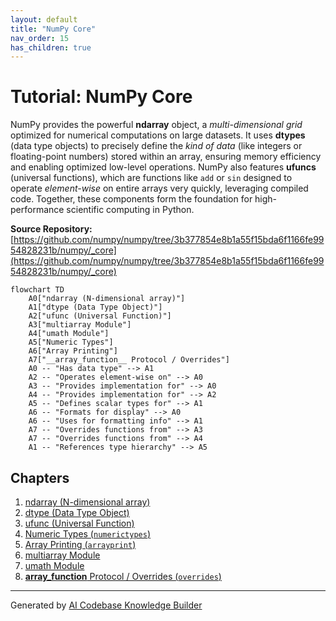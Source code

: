 ```yaml
---
layout: default
title: "NumPy Core"
nav_order: 15
has_children: true
---
```


# Tutorial: NumPy Core

NumPy provides the powerful **ndarray** object, a *multi-dimensional grid* optimized for numerical computations on large datasets. It uses **dtypes** (data type objects) to precisely define the *kind of data* (like integers or floating-point numbers) stored within an array, ensuring memory efficiency and enabling optimized low-level operations. NumPy also features **ufuncs** (universal functions), which are functions like `add` or `sin` designed to operate *element-wise* on entire arrays very quickly, leveraging compiled code. Together, these components form the foundation for high-performance scientific computing in Python.


**Source Repository:** [https://github.com/numpy/numpy/tree/3b377854e8b1a55f15bda6f1166fe9954828231b/numpy/_core](https://github.com/numpy/numpy/tree/3b377854e8b1a55f15bda6f1166fe9954828231b/numpy/_core)

```mermaid
flowchart TD
    A0["ndarray (N-dimensional array)"]
    A1["dtype (Data Type Object)"]
    A2["ufunc (Universal Function)"]
    A3["multiarray Module"]
    A4["umath Module"]
    A5["Numeric Types"]
    A6["Array Printing"]
    A7["__array_function__ Protocol / Overrides"]
    A0 -- "Has data type" --> A1
    A2 -- "Operates element-wise on" --> A0
    A3 -- "Provides implementation for" --> A0
    A4 -- "Provides implementation for" --> A2
    A5 -- "Defines scalar types for" --> A1
    A6 -- "Formats for display" --> A0
    A6 -- "Uses for formatting info" --> A1
    A7 -- "Overrides functions from" --> A3
    A7 -- "Overrides functions from" --> A4
    A1 -- "References type hierarchy" --> A5
```

## Chapters

1. [ndarray (N-dimensional array)](01_ndarray__n_dimensional_array_.md)
2. [dtype (Data Type Object)](02_dtype__data_type_object_.md)
3. [ufunc (Universal Function)](03_ufunc__universal_function_.md)
4. [Numeric Types (`numerictypes`)](04_numeric_types___numerictypes__.md)
5. [Array Printing (`arrayprint`)](05_array_printing___arrayprint__.md)
6. [multiarray Module](06_multiarray_module.md)
7. [umath Module](07_umath_module.md)
8. [__array_function__ Protocol / Overrides (`overrides`)](08___array_function___protocol___overrides___overrides__.md)


---

Generated by [AI Codebase Knowledge Builder](https://github.com/The-Pocket/Tutorial-Codebase-Knowledge)
